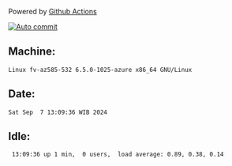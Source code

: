 Powered by [Github Actions](https://github.com/features/actions)

[![Auto commit](https://github.com/hiage/workstation/workflows/Auto%20commit/badge.svg)](https://github.com/hiage/workstation/actions?query=workflow%3A%22Auto+commit%22)

## Machine:
```
Linux fv-az585-532 6.5.0-1025-azure x86_64 GNU/Linux
```
## Date:
```
Sat Sep  7 13:09:36 WIB 2024
```
## Idle:
```
 13:09:36 up 1 min,  0 users,  load average: 0.89, 0.38, 0.14
```
